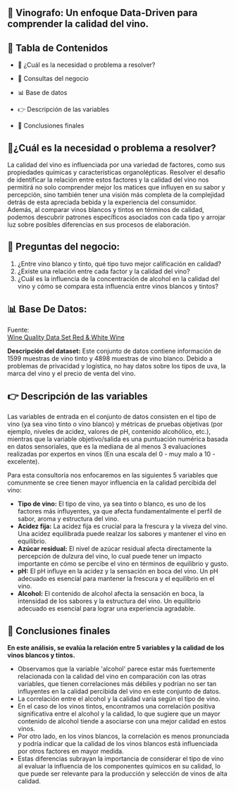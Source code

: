 ## **🍷 Vinografo:** Un enfoque Data-Driven para comprender la calidad del vino.

## 🔎 Tabla de Contenidos
* 🤯 ¿Cuál es la necesidad o problema a resolver?

* 🏢 Consultas del negocio

* 📊 Base de datos

* 👉 Descripción de las variables

* 🍷 Conclusiones finales

## 🤯¿Cuál es la necesidad o problema a resolver? 

La calidad del vino es influenciada por una variedad de factores, como sus propiedades químicas y características organolépticas. Resolver el desafío de identificar la relación entre estos factores y la calidad del vino nos permitirá no solo comprender mejor los matices que influyen en su sabor y percepción, sino también tener una visión más completa de la complejidad detrás de esta apreciada bebida y la experiencia del consumidor.   
Además, al comparar vinos blancos y tintos en términos de calidad, podemos descubrir patrones específicos asociados con cada tipo y arrojar luz sobre posibles diferencias en sus procesos de elaboración.

## 🏢 Preguntas del negocio:
1. ¿Entre vino blanco y tinto, qué tipo tuvo mejor calificación en calidad?
2. ¿Existe una relación entre cada factor y la calidad del vino?
3. ¿Cuál es la influencia de la concentración de alcohol en la calidad del vino y cómo se compara esta influencia entre vinos blancos y tintos? 

## 📊 Base De Datos:

Fuente:  
[Wine Quality Data Set Red & White Wine](https://www.kaggle.com/datasets/ruthgn/wine-quality-data-set-red-white-wine)

**Descripción del dataset:**
Este conjunto de datos contiene información de 1599 muestras de vino tinto y 4898 muestras de vino blanco.
Debido a problemas de privacidad y logística, no hay datos sobre los tipos de uva, la marca del vino y el precio de venta del vino.


## 👉 Descripción de las variables

Las variables de entrada en el conjunto de datos consisten en el tipo de vino (ya sea vino tinto o vino blanco) y métricas de pruebas objetivas (por ejemplo, niveles de acidez, valores de pH, contenido alcohólico, etc.), mientras que la variable objetivo/salida es una puntuación numérica basada en datos sensoriales, que es la mediana de al menos 3 evaluaciones realizadas por expertos en vinos (En una escala del 0 - muy malo a 10 - excelente).

Para esta consultoría nos enfocaremos en las siguientes 5 variables que comunmente se cree tienen mayor influencia en la calidad percibida del vino:

* **Tipo de vino:** El tipo de vino, ya sea tinto o blanco, es uno de los factores más influyentes, ya que afecta fundamentalmente el perfil de sabor, aroma y estructura del vino.  
* **Acidez fija:** La acidez fija es crucial para la frescura y la viveza del vino. Una acidez equilibrada puede realzar los sabores y mantener el vino en equilibrio.  
* **Azúcar residual:** El nivel de azúcar residual afecta directamente la percepción de dulzura del vino, lo cual puede tener un impacto importante en cómo se percibe el vino en términos de equilibrio y gusto.  
* **pH:** El pH influye en la acidez y la sensación en boca del vino. Un pH adecuado es esencial para mantener la frescura y el equilibrio en el vino.  
* **Alcohol:** El contenido de alcohol afecta la sensación en boca, la intensidad de los sabores y la estructura del vino. Un equilibrio adecuado es esencial para lograr una experiencia agradable.  

## **🍷 Conclusiones finales** 

**En este análisis, se evalúa la relación entre 5 variables y la calidad de los vinos blancos y tintos.**

* Observamos que la variable 'alcohol' parece estar más fuertemente relacionada con la calidad del vino en comparación con las otras variables, que tienen correlaciones más débiles y podrían no ser tan influyentes en la calidad percibida del vino en este conjunto de datos.
* La correlación entre el alcohol y la calidad varía según el tipo de vino.  
* En el caso de los vinos tintos, encontramos una correlación positiva significativa entre el alcohol y la calidad, lo que sugiere que un mayor contenido de alcohol tiende a asociarse con una mejor calidad en estos vinos.  
* Por otro lado, en los vinos blancos, la correlación es menos pronunciada y podría indicar que la calidad de los vinos blancos está influenciada por otros factores en mayor medida.  
* Estas diferencias subrayan la importancia de considerar el tipo de vino al evaluar la influencia de los componentes químicos en su calidad, lo que puede ser relevante para la producción y selección de vinos de alta calidad.  
